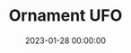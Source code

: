 ---
layout: post
title: Ornament UFO
description: 2023, oil on wood, 28x41cm
date: 2023-01-28 00:00:00
hiQualPath: https://cdn.jamesalistair.art/2023/01/ornament-ufo/ornament-ufo.jpg
loQualPath: https://cdn.jamesalistair.art/2023/01/ornament-ufo/ornament-ufo-compressed.jpg
productId: 
translate: translate(-7.5%, -5%)
---